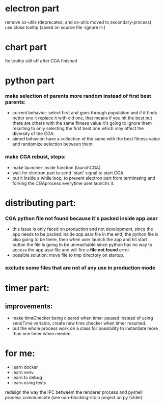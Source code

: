 # electron part

remove os-utils (deprecated, and os-utils moved to secondary-process)
use close tooltip (saved on source file -ignore it-)

# chart part

fix tooltip still off after CGA finished

# python part

### make selection of parents more random instead of first best parents:

- current behavior: select first and goes through population
  and if it finds better one it replace it with old one, that means
  if you hit the best but there are others with the same fitness value
  it's going to ignore them resulting to only selecting the first best
  one which may affect the diversity of the CGA.
- aimed behavior: have a collection of the same with the best fitness
  value and randomize selection between them.

### make CGA rebust, steps:

- make launcher inside function (launchCGA).
- wait for electron part to send 'start' signal to start CGA.
- put it inside a while loop, to prevent electron part from terminating
  and forking the CGAprocess everytime user launchs it.

# distributing part:

### CGA python file not found because it's packed inside app.asar

- this issue is only faced on production and not development, since
  the app needs to be packed inside app.asar file in the end, the
  python file is also going to be there, then when user launch the app
  and hit start button the file is going to be unreachable since
  python has no way to access the app.asar file and will fire a **file
  not found** error.
- possible solution: move file to tmp directory on startup.

### exclude some files that are not of any use in production mode

# timer part:

## improvements:

- make timeChecker being cleared when timer paused instead of using
  sendTime variable, create new time checker when timer resumed.
- put the whole process work on a class for possibility to instantiate
  more than one timer when needed.

# for me:

- learn docker
- learn venv
- learn to debug
- learn using tests

redisign the way the IPC betweem the renderer process and pyshell
process communicate (see non-blocking-stdin project on py folder)

